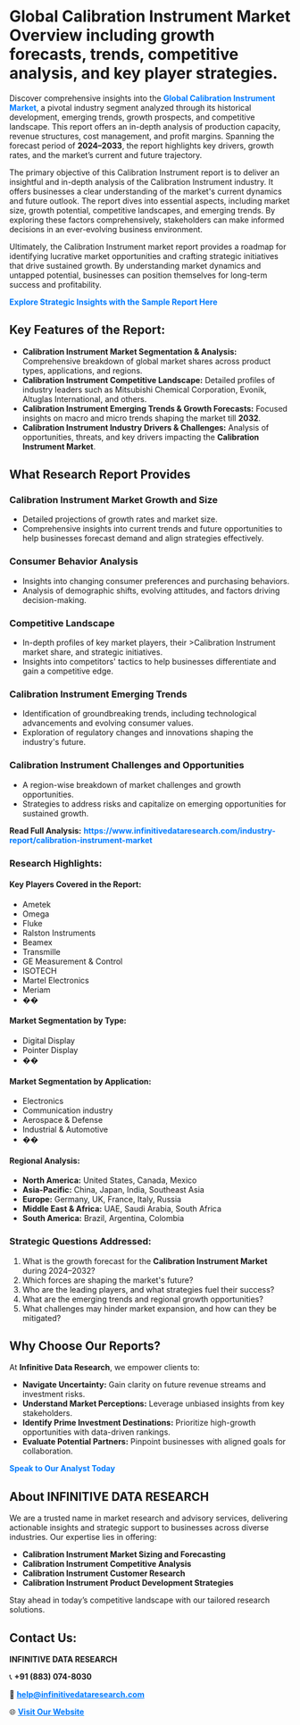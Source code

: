 <h1>Global Calibration Instrument Market Overview including growth forecasts, trends, competitive analysis, and key player strategies.</h1>
<p>
Discover comprehensive insights into the 
<a href="https://www.infinitivedataresearch.com/industry-report/calibration-instrument-market" rel="dofollow" style="color: #007BFF; text-decoration: none;"><strong>Global Calibration Instrument Market</strong></a>, a pivotal industry segment analyzed through its historical development, emerging trends, growth prospects, and competitive landscape. This report offers an in-depth analysis of production capacity, revenue structures, cost management, and profit margins. Spanning the forecast period of <strong>2024–2033</strong>, the report highlights key drivers, growth rates, and the market’s current and future trajectory.
</p>
<p>
The primary objective of this Calibration Instrument report is to deliver an insightful and in-depth analysis of the Calibration Instrument industry. It offers businesses a clear understanding of the market's current dynamics and future outlook. The report dives into essential aspects, including market size, growth potential, competitive landscapes, and emerging trends. By exploring these factors comprehensively, stakeholders can make informed decisions in an ever-evolving business environment.
</p>
<p>
Ultimately, the Calibration Instrument market report provides a roadmap for identifying lucrative market opportunities and crafting strategic initiatives that drive sustained growth. By understanding market dynamics and untapped potential, businesses can position themselves for long-term success and profitability.
</p>
<p>
<a href="https://www.infinitivedataresearch.com/request-sample/reportId=108138" style="color: #007BFF; text-decoration: none;"><strong>Explore Strategic Insights with the Sample Report Here</strong></a>
</p>

<h2>Key Features of the Report:</h2>
<ul>
<li><strong>Calibration Instrument Market Segmentation & Analysis:</strong> Comprehensive breakdown of global market shares across product types, applications, and regions.</li>
<li><strong>Calibration Instrument Competitive Landscape:</strong> Detailed profiles of industry leaders such as Mitsubishi Chemical Corporation, Evonik, Altuglas International, and others.</li>
<li><strong>Calibration Instrument Emerging Trends & Growth Forecasts:</strong> Focused insights on macro and micro trends shaping the market till <strong>2032</strong>.</li>
<li><strong>Calibration Instrument Industry Drivers & Challenges:</strong> Analysis of opportunities, threats, and key drivers impacting the <strong>Calibration Instrument Market</strong>.</li>
</ul>

<h2>What Research Report Provides</h2>
<h3>Calibration Instrument Market Growth and Size</h3>
<ul>
<li>Detailed projections of growth rates and market size.</li>
<li>Comprehensive insights into current trends and future opportunities to help businesses forecast demand and align strategies effectively.</li>
</ul>

<h3>Consumer Behavior Analysis</h3>
<ul>
<li>Insights into changing consumer preferences and purchasing behaviors.</li>
<li>Analysis of demographic shifts, evolving attitudes, and factors driving decision-making.</li>
</ul>

<h3>Competitive Landscape</h3>
<ul>
<li>In-depth profiles of key market players, their >Calibration Instrument market share, and strategic initiatives.</li>
<li>Insights into competitors' tactics to help businesses differentiate and gain a competitive edge.</li>
</ul>

<h3>Calibration Instrument Emerging Trends</h3>
<ul>
<li>Identification of groundbreaking trends, including technological advancements and evolving consumer values.</li>
<li>Exploration of regulatory changes and innovations shaping the industry's future.</li>
</ul>

<h3>Calibration Instrument Challenges and Opportunities</h3>
<ul>
<li>A region-wise breakdown of market challenges and growth opportunities.</li>
<li>Strategies to address risks and capitalize on emerging opportunities for sustained growth.</li>
</ul>
<p><strong>Read Full Analysis:</strong> <a href="https://www.infinitivedataresearch.com/industry-report/calibration-instrument-market" rel="dofollow" style="color: #007BFF; text-decoration: none;"><strong>https://www.infinitivedataresearch.com/industry-report/calibration-instrument-market</strong></a></p>
<h3>Research Highlights:</h3>
<h4>Key Players Covered in the Report:</h4>
<ul><li>Ametek</li><li>Omega</li><li>Fluke</li><li>Ralston Instruments</li><li>Beamex</li><li>Transmille</li><li>GE Measurement &amp; Control</li><li>ISOTECH</li><li>Martel Electronics</li><li>Meriam</li><li>��</li></ul>
<h4>Market Segmentation by Type:</h4>
<ul><li>Digital Display</li><li>Pointer Display</li><li>��</li></ul>
<h4>Market Segmentation by Application:</h4>
<ul><li>Electronics</li><li>Communication industry</li><li>Aerospace &amp; Defense</li><li>Industrial &amp; Automotive</li><li>��</li></ul>

<h4>Regional Analysis:</h4>
<ul>
<li><strong>North America:</strong> United States, Canada, Mexico</li>
<li><strong>Asia-Pacific:</strong> China, Japan, India, Southeast Asia</li>
<li><strong>Europe:</strong> Germany, UK, France, Italy, Russia</li>
<li><strong>Middle East & Africa:</strong> UAE, Saudi Arabia, South Africa</li>
<li><strong>South America:</strong> Brazil, Argentina, Colombia</li>
</ul>

<h3>Strategic Questions Addressed:</h3>
<ol>
<li>What is the growth forecast for the <strong>Calibration Instrument Market</strong> during 2024–2032?</li>
<li>Which forces are shaping the market's future?</li>
<li>Who are the leading players, and what strategies fuel their success?</li>
<li>What are the emerging trends and regional growth opportunities?</li>
<li>What challenges may hinder market expansion, and how can they be mitigated?</li>
</ol>

<h2>Why Choose Our Reports?</h2>
<p>At <strong>Infinitive Data Research</strong>, we empower clients to:</p>
<ul>
<li><strong>Navigate Uncertainty:</strong> Gain clarity on future revenue streams and investment risks.</li>
<li><strong>Understand Market Perceptions:</strong> Leverage unbiased insights from key stakeholders.</li>
<li><strong>Identify Prime Investment Destinations:</strong> Prioritize high-growth opportunities with data-driven rankings.</li>
<li><strong>Evaluate Potential Partners:</strong> Pinpoint businesses with aligned goals for collaboration.</li>
</ul>
<p><a href="https://www.infinitivedataresearch.com/industry-report/calibration-instrument-market" rel="dofollow" style="color: #007BFF; text-decoration: none;"><strong>Speak to Our Analyst Today</strong></a></p>

<h2>About INFINITIVE DATA RESEARCH</h2>
<p>We are a trusted name in market research and advisory services, delivering actionable insights and strategic support to businesses across diverse industries. Our expertise lies in offering:</p>
<ul>
<li><strong>Calibration Instrument Market Sizing and Forecasting</strong></li>
<li><strong>Calibration Instrument Competitive Analysis</strong></li>
<li><strong>Calibration Instrument Customer Research</strong></li>
<li><strong>Calibration Instrument Product Development Strategies</strong></li>
</ul>
<p>Stay ahead in today’s competitive landscape with our tailored research solutions.</p>

<h2>Contact Us:</h2>
<p><strong>INFINITIVE DATA RESEARCH</strong></p>
<p>📞 <strong>+91 (883) 074-8030</strong></p>
<p>📧 <strong><a href="mailto:help@infinitivedataresearch.com" style="color: #007BFF;">help@infinitivedataresearch.com</a></strong></p>
<p>🌐 <strong><a href="https://www.infinitivedataresearch.com" rel="dofollow" style="color: #007BFF;">Visit Our Website</a></strong></p>